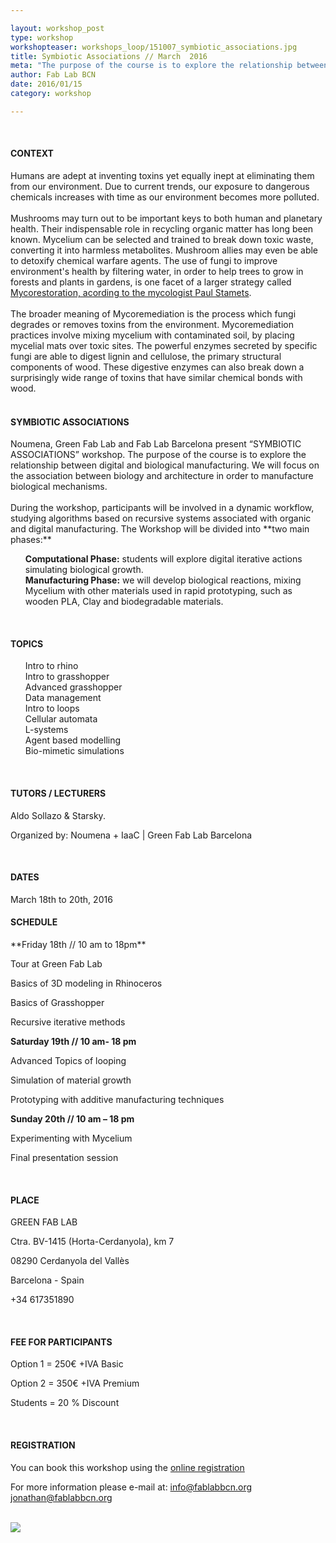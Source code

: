 ```yaml
---

layout: workshop_post
type: workshop
workshopteaser: workshops_loop/151007_symbiotic_associations.jpg
title: Symbiotic Associations // March  2016
meta: "The purpose of the course is to explore the relationship between digital and biological manufacturing, as multi-scalar construction techniques. The Workshop will be based on defining a theoretical and experimental framework focused on the convergence between Digital Tectonics and Organic processes. We will focus on the association between biology and architecture in order to manufacture biological mechanisms."
author: Fab Lab BCN
date: 2016/01/15
category: workshop

---
```


<br>

<h4>CONTEXT</h4>
Humans are adept at inventing toxins yet equally inept at eliminating them from our environment. Due to current trends, our exposure to dangerous chemicals increases with time as our environment becomes more polluted.<br>

<br>
Mushrooms may turn out to be important keys to both human and planetary health. Their indispensable role in recycling organic matter has long been known. Mycelium can be selected and trained to break down toxic waste, converting it into harmless metabolites. Mushroom allies may even be able to detoxify chemical warfare agents. The use of fungi to improve environment's health by filtering water, in order to help trees to grow in forests and plants in gardens, is one facet of a larger strategy called <a href= "https://www.ted.com/talks/paul_stamets_on_6_ways_mushrooms_can_save_the_world?"> Mycorestoration, acording to the mycologist Paul Stamets</a>.<br>

<br>
The broader meaning of Mycoremediation is the process which fungi degrades or removes toxins from the environment. Mycoremediation practices involve mixing mycelium with contaminated soil, by placing mycelial mats over toxic sites. The powerful enzymes secreted by specific fungi are able to digest lignin and cellulose, the primary structural components of wood. These digestive enzymes can also break down a surprisingly wide range of toxins that have similar chemical bonds with wood.<br>
<br>
<h4>SYMBIOTIC ASSOCIATIONS</h4>
Noumena, Green Fab Lab and Fab Lab Barcelona present “SYMBIOTIC ASSOCIATIONS” workshop. The purpose of the course is to explore the relationship between digital and biological manufacturing. We will focus on the association between biology and architecture in order to manufacture biological mechanisms.<br>
<br>
During the workshop, participants will be involved in a dynamic workflow, studying algorithms based on recursive systems associated with organic and digital manufacturing. The Workshop will be divided into **two main phases:**
<ul>

<b>Computational Phase:</b> students will explore digital iterative actions simulating biological growth.
<br>
<b>Manufacturing Phase:</b> we will develop biological reactions, mixing Mycelium with other materials used in rapid prototyping, such as wooden PLA, Clay and biodegradable materials.
</ul>


<br>

<h4>TOPICS</h4>
<ul>
Intro to rhino<br>
Intro to grasshopper<br>
Advanced grasshopper<br>
Data management<br>
Intro to loops<br>
Cellular automata<br>
L-systems<br>
Agent based modelling<br>
Bio-mimetic simulations<br>
</ul>


<br>
<h4>TUTORS / LECTURERS</h4>

Aldo Sollazo & Starsky.<br>

Organized by: Noumena + IaaC | Green Fab Lab Barcelona


<br>
<h4>DATES</h4>
March 18th to 20th, 2016

<h4>SCHEDULE</h4>
**Friday 18th // 10 am to 18pm**

Tour at Green Fab Lab

Basics of 3D modeling in Rhinoceros

Basics of Grasshopper

Recursive iterative methods


**Saturday 19th // 10 am- 18 pm**

Advanced Topics of looping

Simulation of material growth

Prototyping with  additive manufacturing techniques


**Sunday 20th // 10 am – 18 pm**

Experimenting with Mycelium

Final presentation  session

<br>
<h4>PLACE</h4>
GREEN FAB LAB

Ctra. BV-1415 (Horta-Cerdanyola), km 7 <br>

08290 Cerdanyola del Vallès <br>

Barcelona - Spain<br>

+34 617351890 

<br>
<h4>FEE FOR PARTICIPANTS</h4>
Option 1 = 250€ +IVA
Basic

Option 2 = 350€ +IVA
Premium

Students = 20 % Discount


<br>
<h4>REGISTRATION </h4>

You can book this workshop using the <a target="_blank" href="http://valldaura.fikket.es/event/symbiotic-associations"><u>online registration</u></a>    


For more information please e-mail at:
info@fablabbcn.org
jonathan@fablabbcn.org



<br>

<img src="{{site.baseurl}}{{ site.url }}/img/workshops/workshops_loop/symbiotic-associations-2016-full.jpg">



